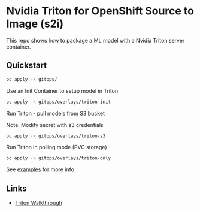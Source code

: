 # Nvidia Triton for OpenShift Source to Image (s2i)

This repo shows how to package a ML model with a Nvidia Triton server container.

## Quickstart

```sh
oc apply -k gitops/
```

Use an Init Container to setup model in Triton

```sh
oc apply -k gitops/overlays/triton-init
```

Run Triton - pull models from S3 bucket

Note: Modify secret with s3 credentials

```sh
oc apply -k gitops/overlays/triton-s3
```

Run Triton in polling mode (PVC storage)

```sh
oc apply -k gitops/overlays/triton-only
```

See [examples](examples) for more info

## Links

- [Triton Walkthrough](https://neuralbits.substack.com/p/how-to-use-nvidia-triton-server-the)

